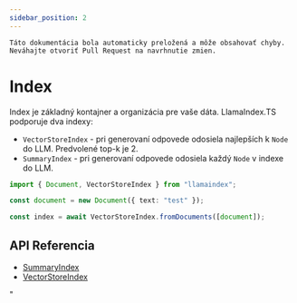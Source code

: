 ```yaml
---
sidebar_position: 2
---
```


`Táto dokumentácia bola automaticky preložená a môže obsahovať chyby. Neváhajte otvoriť Pull Request na navrhnutie zmien.`

# Index

Index je základný kontajner a organizácia pre vaše dáta. LlamaIndex.TS podporuje dva indexy:

- `VectorStoreIndex` - pri generovaní odpovede odosiela najlepších k `Node` do LLM. Predvolené top-k je 2.
- `SummaryIndex` - pri generovaní odpovede odosiela každý `Node` v indexe do LLM.

```typescript
import { Document, VectorStoreIndex } from "llamaindex";

const document = new Document({ text: "test" });

const index = await VectorStoreIndex.fromDocuments([document]);
```

## API Referencia

- [SummaryIndex](../../api/classes/SummaryIndex.md)
- [VectorStoreIndex](../../api/classes/VectorStoreIndex.md)

"

